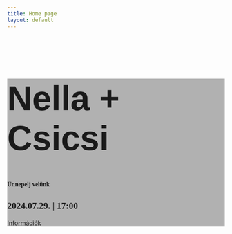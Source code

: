 ```yaml
---
title: Home page
layout: default
---
```

<div id="intro-example" class="p-5 text-center bg-image" style="background-image: url('images/kozos.jpg');background-size: contain;">
    <div class="mask" style="background-color: rgba(0, 0, 0, 0.3);">
      <div class="d-flex justify-content-center align-items-center h-100">
        <div class="text-white">
          <h1 class="mb-3" style="font-family: 'Angella White Personal use font', sans-serif; font-size: 5rem;">Nella + Csicsi</h1>
          <h4 class="mb-4" style="font-family: 'Cormorant Garamond', serif;">
            Ünnepelj velünk
          </h4>
          <h2 style="font-family: 'Slabo 27px', serif;">2024.07.29. | 17:00</h2>
          <a class="btn btn-outline-light btn-lg m-2" href="{{ site.baseurl }}/info.html"
            role="button" rel="nofollow">Információk</a>
        </div>
      </div>
    </div>
</div>
<div class="d-flex align-items-center justify-content-center">
<div id="flipdown" class="flipdown" style="width: unset"></div>
</div>
<script>
var flipColorMode = document.querySelector("html").getAttribute("data-bs-theme");
  console.log(flipColorMode)
  if(flipColorMode == "dark"){
    flipColorMode = "light"
  }else{
    flipColorMode = "dark"
  }
  new FlipDown(1722272400,{
    headings: ["Nap", "Óra", "Perc", "Másodperc"],
    theme: flipColorMode
  }).start();

</script>
